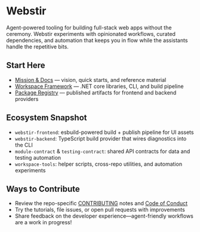 # Webstir

Agent-powered tooling for building full-stack web apps without the ceremony. Webstir experiments with opinionated workflows, curated dependencies, and automation that keeps you in flow while the assistants handle the repetitive bits.

## Start Here
- [Mission & Docs](https://github.com/webstir-io/webstir-portal/tree/main/docs) — vision, quick starts, and reference material
- [Workspace Framework](https://github.com/webstir-io/webstir-dotnet) — .NET core libraries, CLI, and build pipeline
- [Package Registry](https://github.com/orgs/webstir-io/packages) — published artifacts for frontend and backend providers

## Ecosystem Snapshot
- `webstir-frontend`: esbuild-powered build + publish pipeline for UI assets
- `webstir-backend`: TypeScript build provider that wires diagnostics into the CLI
- `module-contract` & `testing-contract`: shared API contracts for data and testing automation
- `workspace-tools`: helper scripts, cross-repo utilities, and automation experiments

## Ways to Contribute
- Review the repo-specific [CONTRIBUTING](https://github.com/webstir-io/webstir-dotnet/blob/main/CONTRIBUTING.md) notes and [Code of Conduct](https://github.com/webstir-io/webstir-dotnet/blob/main/CODE_OF_CONDUCT.md)
- Try the tutorials, file issues, or open pull requests with improvements
- Share feedback on the developer experience—agent-friendly workflows are a work in progress!
